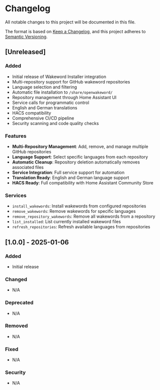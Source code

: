 # Changelog

All notable changes to this project will be documented in this file.

The format is based on [Keep a Changelog](https://keepachangelog.com/en/1.0.0/),
and this project adheres to [Semantic Versioning](https://semver.org/spec/v2.0.0.html).

## [Unreleased]

### Added
- Initial release of Wakeword Installer integration
- Multi-repository support for GitHub wakeword repositories
- Language selection and filtering
- Automatic file installation to `/share/openwakeword/`
- Repository management through Home Assistant UI
- Service calls for programmatic control
- English and German translations
- HACS compatibility
- Comprehensive CI/CD pipeline
- Security scanning and code quality checks

### Features
- **Multi-Repository Management**: Add, remove, and manage multiple GitHub repositories
- **Language Support**: Select specific languages from each repository
- **Automatic Cleanup**: Repository deletion automatically removes associated files
- **Service Integration**: Full service support for automation
- **Translation Ready**: English and German language support
- **HACS Ready**: Full compatibility with Home Assistant Community Store

### Services
- `install_wakewords`: Install wakewords from configured repositories
- `remove_wakewords`: Remove wakewords for specific languages
- `remove_repository_wakewords`: Remove all wakewords from a repository
- `list_installed`: List currently installed wakeword files
- `refresh_repositories`: Refresh available languages from repositories

## [1.0.0] - 2025-01-06

### Added
- Initial release

### Changed
- N/A

### Deprecated
- N/A

### Removed
- N/A

### Fixed
- N/A

### Security
- N/A
